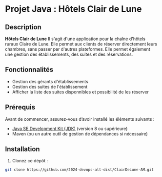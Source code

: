 # Projet Java : **Hôtels Clair de Lune**

## Description

**Hôtels Clair de Lune** Il s'agit d'une application pour la chaîne d'hôtels ruraux Claire de Lune. Elle permet aux clients de réserver directement leurs chambres, sans passer par d'autres plateformes. Elle permet également une gestion des établissements, des suites et des réservations.


## Fonctionnalités

- Gestion des gérants d'établissements
- Gestion des suites de l'établissement
- Afficher la liste des suites disponnibles et possibilité de les réserver

## Prérequis

Avant de commencer, assurez-vous d’avoir installé les éléments suivants :

- [Java SE Development Kit (JDK)](https://www.oracle.com/java/technologies/javase-jdk11-downloads.html) (version 8 ou supérieure)
- Maven (ou un autre outil de gestion de dépendances si nécessaire)


## Installation

1. Clonez ce dépôt :

```bash
git clone https://github.com/2024-devops-alt-dist/ClairDeLune-AM.git

